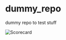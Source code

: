 # dummy_repo

dummy repo to test stuff












![Scorecard](https://raw.githubusercontent.com/flippybit/dummy_repo/main/SCORECARD_BADGE.svg)
